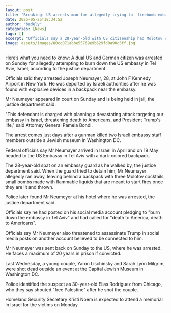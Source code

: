 ```yaml
---
layout: post
title: "Breaking: US arrests man for allegedly trying to  firebomb embassy in Israel"
date: 2025-05-25T18:34:52
author: "badely"
categories: [News]
tags: []
excerpt: "Officials say a 28-year-old with US citizenship had Molotov cocktails in his backpack and called for 'death to America'."
image: assets/images/80cc071abbe55769e9b629fd0a90c5ff.jpg
---
```


Here’s what you need to know: A dual US and German citizen was arrested on Sunday for allegedly attempting to burn down the US embassy in Tel Aviv, Israel, according to the justice department. 

Officials said they arrested Joseph Neumayer, 28, at John F Kennedy Airport in New York.  He was deported by Israeli authorities after he was found with explosive devices in a backpack near the embassy. 

Mr Neumeyer appeared in court on Sunday and is being held in jail, the justice department said. 

"This defendant is charged with planning a devastating attack targeting our embassy in Israel, threatening death to Americans, and President Trump's life," said Attorney General Pamela Bondi.

The arrest comes just days after a gunman killed two Israeli embassy staff members outside a Jewish museum in Washington DC.  

Federal officials say Mr Neumayer arrived in Israel in April and on 19 May headed to the US Embassy in Tel Aviv with a dark-colored backpack. 

The 28-year-old spat on an embassy guard as he walked by, the justice department said. When the guard tried to detain him, Mr Neumayer allegedly ran away, leaving behind a backpack with three Molotov cocktails, small bombs made with flammable liquids that are meant to start fires once they are lit and thrown.

Police later found Mr Neumeyer at his hotel where he was arrested, the justice department said. 

Officials say he had posted on his social media account pledging to "burn down the embassy in Tel Aviv" and had called for "death to America, death to Americans".

Officials say Mr Neumeyer also threatened to assassinate Trump in social media posts on another account believed to be connected to him.

Mr Neumeyer was sent back on Sunday to the US, where he was arrested. He faces a maximum of 20 years in prison if convicted. 

Last Wednesday, a young couple, Yaron Lischinsky and Sarah Lynn Milgrim, were shot dead outside an event at the Capital Jewish Museum in Washington DC. 

Police identified the suspect as 30-year-old Elias Rodriguez from Chicago, who they say shouted "free Palestine" after he shot the couple. 

Homeland Security Secretary Kristi Noem is expected to attend a memorial in Israel for the victims on Monday.

